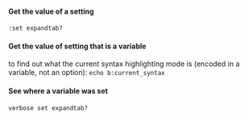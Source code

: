
#### Get the value of a setting
`:set expandtab?`


#### Get the value of setting that is a variable
to find out what the current syntax highlighting mode is (encoded in a variable, not an option):
`echo b:current_syntax`

#### See where a variable was set
`verbose set expandtab?`
